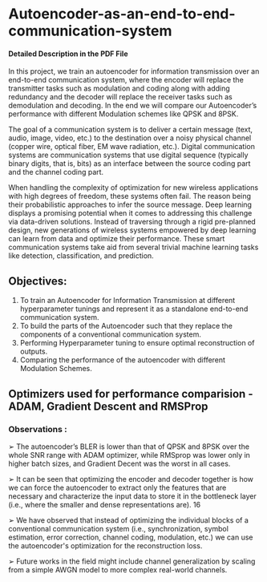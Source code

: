 # Autoencoder-as-an-end-to-end-communication-system

#### Detailed Description in the PDF File
In this project, we train an autoencoder for information transmission over an end-to-end communication system, where the encoder will  replace the transmitter tasks such as modulation and coding along with adding redundancy and  the decoder will replace the receiver tasks such as demodulation and decoding. In the end we will compare our Autoencoder’s performance with different Modulation schemes like QPSK and 8PSK.

The goal of a communication system is to deliver a certain message (text, audio, image, 
video, etc.) to the destination over a noisy physical channel (copper wire, optical fiber, EM wave 
radiation, etc.). Digital communication systems are communication systems that use digital 
sequence (typically binary digits, that is, bits) as an interface between the source coding part 
and the channel coding part. 

When handling the complexity of optimization for new wireless applications with high 
degrees of freedom, these systems often fail. The reason being their probabilistic approaches to 
infer the source message. Deep learning displays a promising potential when it comes to 
addressing this challenge via data-driven solutions. 
Instead of traversing through a rigid pre-planned design, new generations of wireless 
systems empowered by deep learning can learn from data and optimize their performance. 
These smart communication systems take aid from several trivial machine learning tasks like 
detection, classification, and prediction.

## Objectives: 

1. To train an Autoencoder for Information Transmission at different hyperparameter tunings 
and represent it as a standalone end-to-end communication system.
2. To build the parts of the Autoencoder such that they replace the components of a
conventional communication system.
3. Performing Hyperparameter tuning to ensure optimal reconstruction of outputs.
4. Comparing the performance of the autoencoder with different Modulation Schemes.

## Optimizers used for performance comparision - ADAM, Gradient Descent and RMSProp

### Observations :

➢ The autoencoder’s BLER is lower than that of QPSK and 8PSK over the whole SNR range
with ADAM optimizer, while RMSprop was lower only in higher batch sizes, and 
Gradient Decent was the worst in all cases.

➢ It can be seen that optimizing the encoder and decoder together is how we can force 
the autoencoder to extract only the features that are necessary and characterize the 
input data to store it in the bottleneck layer (i.e., where the smaller and dense 
representations are).
16

➢ We have observed that instead of optimizing the individual blocks of a conventional 
communication system (i.e., synchronization, symbol estimation, error correction, 
channel coding, modulation, etc.) we can use the autoencoder's optimization for the 
reconstruction loss.

➢ Future works in the field might include channel generalization by scaling from a simple 
AWGN model to more complex real-world channels.

